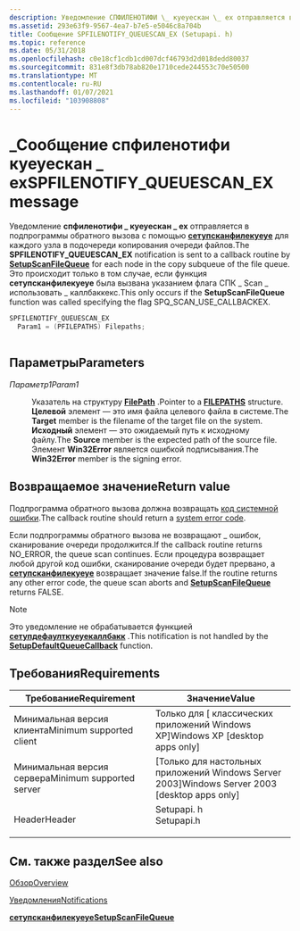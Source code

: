 ```yaml
---
description: Уведомление СПФИЛЕНОТИФИ \_ куеуескан \_ ex отправляется в подпрограммы обратного вызова с помощью сетупсканфилекуеуе для каждого узла в подочереди копирования очереди файлов.
ms.assetid: 293e63f9-9567-4ea7-b7e5-e5046c8a704b
title: Сообщение SPFILENOTIFY_QUEUESCAN_EX (Setupapi. h)
ms.topic: reference
ms.date: 05/31/2018
ms.openlocfilehash: c0e18cf1cdb1cd007dcf46793d2d018dedd80037
ms.sourcegitcommit: 831e8f3db78ab820e1710cede244553c70e50500
ms.translationtype: MT
ms.contentlocale: ru-RU
ms.lasthandoff: 01/07/2021
ms.locfileid: "103908808"
---
```

# <a name="spfilenotify_queuescan_ex-message"></a><span data-ttu-id="6c792-103">\_Сообщение спфиленотифи куеуескан \_ ex</span><span class="sxs-lookup"><span data-stu-id="6c792-103">SPFILENOTIFY\_QUEUESCAN\_EX message</span></span>

<span data-ttu-id="6c792-104">Уведомление **спфиленотифи \_ куеуескан \_ ex** отправляется в подпрограммы обратного вызова с помощью [**сетупсканфилекуеуе**](/windows/desktop/api/Setupapi/nf-setupapi-setupscanfilequeuea) для каждого узла в подочереди копирования очереди файлов.</span><span class="sxs-lookup"><span data-stu-id="6c792-104">The **SPFILENOTIFY\_QUEUESCAN\_EX** notification is sent to a callback routine by [**SetupScanFileQueue**](/windows/desktop/api/Setupapi/nf-setupapi-setupscanfilequeuea) for each node in the copy subqueue of the file queue.</span></span> <span data-ttu-id="6c792-105">Это происходит только в том случае, если функция **сетупсканфилекуеуе** была вызвана указанием флага СПК \_ Scan \_ использовать \_ каллбаккекс.</span><span class="sxs-lookup"><span data-stu-id="6c792-105">This only occurs if the **SetupScanFileQueue** function was called specifying the flag SPQ\_SCAN\_USE\_CALLBACKEX.</span></span>


```C++
SPFILENOTIFY_QUEUESCAN_EX
  Param1 = (PFILEPATHS) Filepaths;
            
```



## <a name="parameters"></a><span data-ttu-id="6c792-106">Параметры</span><span class="sxs-lookup"><span data-stu-id="6c792-106">Parameters</span></span>

<dl> <dt>

<span data-ttu-id="6c792-107">*Параметр1*</span><span class="sxs-lookup"><span data-stu-id="6c792-107">*Param1*</span></span> 
</dt> <dd>

<span data-ttu-id="6c792-108">Указатель на структуру [**FilePath**](/windows/desktop/api/Setupapi/ns-setupapi-filepaths_a) .</span><span class="sxs-lookup"><span data-stu-id="6c792-108">Pointer to a [**FILEPATHS**](/windows/desktop/api/Setupapi/ns-setupapi-filepaths_a) structure.</span></span> <span data-ttu-id="6c792-109">**Целевой** элемент — это имя файла целевого файла в системе.</span><span class="sxs-lookup"><span data-stu-id="6c792-109">The **Target** member is the filename of the target file on the system.</span></span> <span data-ttu-id="6c792-110">**Исходный** элемент — это ожидаемый путь к исходному файлу.</span><span class="sxs-lookup"><span data-stu-id="6c792-110">The **Source** member is the expected path of the source file.</span></span> <span data-ttu-id="6c792-111">Элемент **Win32Error** является ошибкой подписывания.</span><span class="sxs-lookup"><span data-stu-id="6c792-111">The **Win32Error** member is the signing error.</span></span>

</dd> </dl>

## <a name="return-value"></a><span data-ttu-id="6c792-112">Возвращаемое значение</span><span class="sxs-lookup"><span data-stu-id="6c792-112">Return value</span></span>

<span data-ttu-id="6c792-113">Подпрограмма обратного вызова должна возвращать [код системной ошибки](/windows/desktop/Debug/system-error-codes).</span><span class="sxs-lookup"><span data-stu-id="6c792-113">The callback routine should return a [system error code](/windows/desktop/Debug/system-error-codes).</span></span>

<span data-ttu-id="6c792-114">Если подпрограммы обратного вызова не возвращают \_ ошибок, сканирование очереди продолжится.</span><span class="sxs-lookup"><span data-stu-id="6c792-114">If the callback routine returns NO\_ERROR, the queue scan continues.</span></span> <span data-ttu-id="6c792-115">Если процедура возвращает любой другой код ошибки, сканирование очереди будет прервано, а [**сетупсканфилекуеуе**](/windows/desktop/api/Setupapi/nf-setupapi-setupscanfilequeuea) возвращает значение false.</span><span class="sxs-lookup"><span data-stu-id="6c792-115">If the routine returns any other error code, the queue scan aborts and [**SetupScanFileQueue**](/windows/desktop/api/Setupapi/nf-setupapi-setupscanfilequeuea) returns FALSE.</span></span>

> [!Note]  
> <span data-ttu-id="6c792-116">Это уведомление не обрабатывается функцией [**сетупдефаулткуеуекаллбакк**](/windows/desktop/api/Setupapi/nf-setupapi-setupdefaultqueuecallbacka) .</span><span class="sxs-lookup"><span data-stu-id="6c792-116">This notification is not handled by the [**SetupDefaultQueueCallback**](/windows/desktop/api/Setupapi/nf-setupapi-setupdefaultqueuecallbacka) function.</span></span>

 

## <a name="requirements"></a><span data-ttu-id="6c792-117">Требования</span><span class="sxs-lookup"><span data-stu-id="6c792-117">Requirements</span></span>



| <span data-ttu-id="6c792-118">Требование</span><span class="sxs-lookup"><span data-stu-id="6c792-118">Requirement</span></span> | <span data-ttu-id="6c792-119">Значение</span><span class="sxs-lookup"><span data-stu-id="6c792-119">Value</span></span> |
|-------------------------------------|---------------------------------------------------------------------------------------|
| <span data-ttu-id="6c792-120">Минимальная версия клиента</span><span class="sxs-lookup"><span data-stu-id="6c792-120">Minimum supported client</span></span><br/> | <span data-ttu-id="6c792-121">Только для \[ классических приложений Windows XP\]</span><span class="sxs-lookup"><span data-stu-id="6c792-121">Windows XP \[desktop apps only\]</span></span><br/>                                           |
| <span data-ttu-id="6c792-122">Минимальная версия сервера</span><span class="sxs-lookup"><span data-stu-id="6c792-122">Minimum supported server</span></span><br/> | <span data-ttu-id="6c792-123">\[Только для настольных приложений Windows Server 2003\]</span><span class="sxs-lookup"><span data-stu-id="6c792-123">Windows Server 2003 \[desktop apps only\]</span></span><br/>                                  |
| <span data-ttu-id="6c792-124">Header</span><span class="sxs-lookup"><span data-stu-id="6c792-124">Header</span></span><br/>                   | <dl> <span data-ttu-id="6c792-125"><dt>Setupapi. h</dt></span><span class="sxs-lookup"><span data-stu-id="6c792-125"><dt>Setupapi.h</dt></span></span> </dl> |



## <a name="see-also"></a><span data-ttu-id="6c792-126">См. также раздел</span><span class="sxs-lookup"><span data-stu-id="6c792-126">See also</span></span>

<dl> <dt>

[<span data-ttu-id="6c792-127">Обзор</span><span class="sxs-lookup"><span data-stu-id="6c792-127">Overview</span></span>](overview.md)
</dt> <dt>

[<span data-ttu-id="6c792-128">Уведомления</span><span class="sxs-lookup"><span data-stu-id="6c792-128">Notifications</span></span>](notifications.md)
</dt> <dt>

[<span data-ttu-id="6c792-129">**сетупсканфилекуеуе**</span><span class="sxs-lookup"><span data-stu-id="6c792-129">**SetupScanFileQueue**</span></span>](/windows/desktop/api/Setupapi/nf-setupapi-setupscanfilequeuea)
</dt> </dl>

 

